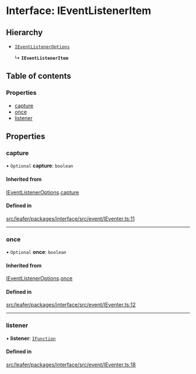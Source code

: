 # Interface: IEventListenerItem

## Hierarchy

- [`IEventListenerOptions`](IEventListenerOptions.md)

  ↳ **`IEventListenerItem`**

## Table of contents

### Properties

- [capture](IEventListenerItem.md#capture)
- [once](IEventListenerItem.md#once)
- [listener](IEventListenerItem.md#listener)

## Properties

### capture

• `Optional` **capture**: `boolean`

#### Inherited from

[IEventListenerOptions](IEventListenerOptions.md).[capture](IEventListenerOptions.md#capture)

#### Defined in

[src/leafer/packages/interface/src/event/IEventer.ts:11](https://github.com/leaferjs/leafer/blob/9496e2973fd92c147ae5dbbf3c11ffcd5991c0f1/packages/interface/src/event/IEventer.ts#L11)

___

### once

• `Optional` **once**: `boolean`

#### Inherited from

[IEventListenerOptions](IEventListenerOptions.md).[once](IEventListenerOptions.md#once)

#### Defined in

[src/leafer/packages/interface/src/event/IEventer.ts:12](https://github.com/leaferjs/leafer/blob/9496e2973fd92c147ae5dbbf3c11ffcd5991c0f1/packages/interface/src/event/IEventer.ts#L12)

___

### listener

• **listener**: [`IFunction`](IFunction.md)

#### Defined in

[src/leafer/packages/interface/src/event/IEventer.ts:18](https://github.com/leaferjs/leafer/blob/9496e2973fd92c147ae5dbbf3c11ffcd5991c0f1/packages/interface/src/event/IEventer.ts#L18)
